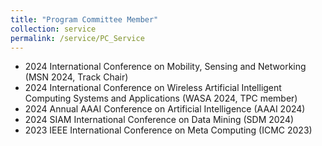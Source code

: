 ```yaml
---
title: "Program Committee Member"
collection: service
permalink: /service/PC_Service
---
```


- 2024 International Conference on Mobility, Sensing and Networking (MSN 2024, Track Chair)
- 2024 International Conference on Wireless Artificial Intelligent Computing Systems and Applications (WASA 2024, TPC member)
- 2024 Annual AAAI Conference on Artificial Intelligence (AAAI 2024)
- 2024 SIAM International Conference on Data Mining (SDM 2024)
- 2023 IEEE International Conference on Meta Computing (ICMC 2023)
